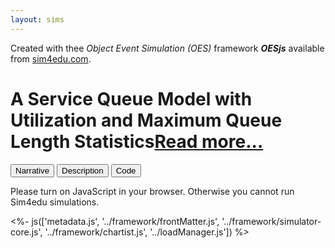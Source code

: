 ```yaml
---
layout: sims
---
```

<div id="frontMatter">
 <div id="sim4eduinfo">Created with thee <i>Object Event Simulation (OES)</i> framework <b><i>OESjs</i></b> available from
  <a href='https://sim4edu.com'>sim4edu.com</a>.</div>
 <h1>A Service Queue Model with Utilization and Maximum Queue Length Statistics<a href="description.html">Read more...</a></h1>
</div>
<main>
 <div id="model-menu">
  <button type='button' onclick='oes.ui.showNarrative()'>Narrative</button>
  <button type='button' onclick='oes.ui.showDescription()'>Description</button>
  <button id='showCodeBtn' type='button' onclick='oes.ui.showCode()'>Code</button>
 </div>
</main>
<noscript>
 <p>Please turn on JavaScript in your browser. Otherwise you cannot run Sim4edu simulations.</p>
</noscript>
<%- js(['metadata.js', '../framework/frontMatter.js', '../framework/simulator-core.js', '../framework/chartist.js', '../loadManager.js']) %>
<script src="metadata.js"></script>
<script src="../framework/frontMatter.js"></script>
<!-- load common core JS code files -->
<script src="../framework/simulator-core.js" async="async"></script>
<script src="../framework/chartist.js" async="async"></script>
<!-- load scenario.js and all files required by it, and set up the user interface -->
<script src="../loadManager.js"></script>